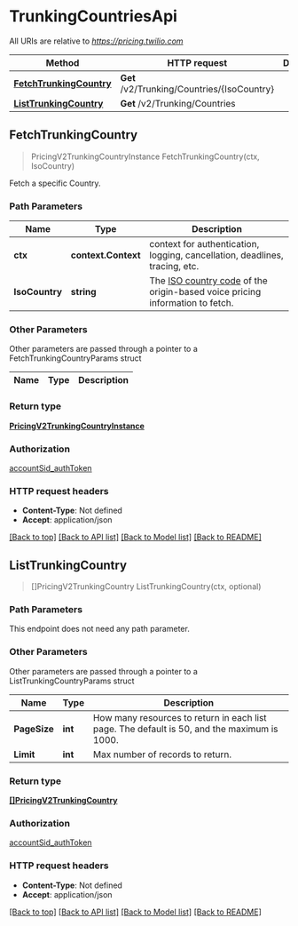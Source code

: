 # TrunkingCountriesApi

All URIs are relative to *https://pricing.twilio.com*

Method | HTTP request | Description
------------- | ------------- | -------------
[**FetchTrunkingCountry**](TrunkingCountriesApi.md#FetchTrunkingCountry) | **Get** /v2/Trunking/Countries/{IsoCountry} | 
[**ListTrunkingCountry**](TrunkingCountriesApi.md#ListTrunkingCountry) | **Get** /v2/Trunking/Countries | 



## FetchTrunkingCountry

> PricingV2TrunkingCountryInstance FetchTrunkingCountry(ctx, IsoCountry)



Fetch a specific Country.

### Path Parameters


Name | Type | Description
------------- | ------------- | -------------
**ctx** | **context.Context** | context for authentication, logging, cancellation, deadlines, tracing, etc.
**IsoCountry** | **string** | The [ISO country code](https://en.wikipedia.org/wiki/ISO_3166-1_alpha-2) of the origin-based voice pricing information to fetch.

### Other Parameters

Other parameters are passed through a pointer to a FetchTrunkingCountryParams struct


Name | Type | Description
------------- | ------------- | -------------

### Return type

[**PricingV2TrunkingCountryInstance**](PricingV2TrunkingCountryInstance.md)

### Authorization

[accountSid_authToken](../README.md#accountSid_authToken)

### HTTP request headers

- **Content-Type**: Not defined
- **Accept**: application/json

[[Back to top]](#) [[Back to API list]](../README.md#documentation-for-api-endpoints)
[[Back to Model list]](../README.md#documentation-for-models)
[[Back to README]](../README.md)


## ListTrunkingCountry

> []PricingV2TrunkingCountry ListTrunkingCountry(ctx, optional)



### Path Parameters

This endpoint does not need any path parameter.

### Other Parameters

Other parameters are passed through a pointer to a ListTrunkingCountryParams struct


Name | Type | Description
------------- | ------------- | -------------
**PageSize** | **int** | How many resources to return in each list page. The default is 50, and the maximum is 1000.
**Limit** | **int** | Max number of records to return.

### Return type

[**[]PricingV2TrunkingCountry**](PricingV2TrunkingCountry.md)

### Authorization

[accountSid_authToken](../README.md#accountSid_authToken)

### HTTP request headers

- **Content-Type**: Not defined
- **Accept**: application/json

[[Back to top]](#) [[Back to API list]](../README.md#documentation-for-api-endpoints)
[[Back to Model list]](../README.md#documentation-for-models)
[[Back to README]](../README.md)

